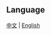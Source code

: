 

## Language

[中文](http://reionchan.github.io/nand2tetris/)  | [English](http://reionchan.github.io/nand2tetris/)